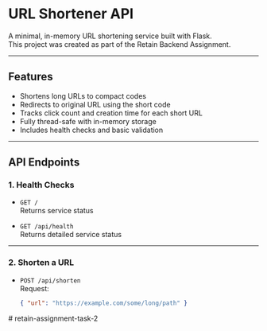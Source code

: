 # URL Shortener API

A minimal, in-memory URL shortening service built with Flask.  
This project was created as part of the Retain Backend Assignment.

---

## Features

- Shortens long URLs to compact codes
- Redirects to original URL using the short code
- Tracks click count and creation time for each short URL
- Fully thread-safe with in-memory storage
- Includes health checks and basic validation

---

## API Endpoints

### 1. Health Checks

- `GET /`  
  Returns service status

- `GET /api/health`  
  Returns detailed service status

---

### 2. Shorten a URL

- `POST /api/shorten`  
  Request:
  ```json
  { "url": "https://example.com/some/long/path" }
#   r e t a i n - a s s i g n m e n t - t a s k - 2  
 